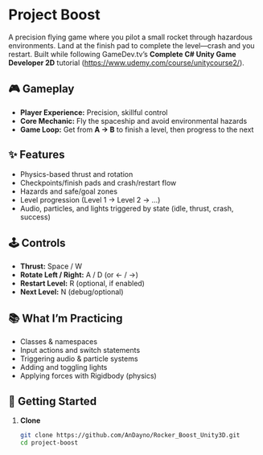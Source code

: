 # Project Boost

A precision flying game where you pilot a small rocket through hazardous environments. Land at the finish pad to complete the level—crash and you restart. Built while following GameDev.tv’s **Complete C# Unity Game Developer 2D** tutorial (https://www.udemy.com/course/unitycourse2/).

## 🎮 Gameplay
- **Player Experience:** Precision, skillful control
- **Core Mechanic:** Fly the spaceship and avoid environmental hazards
- **Game Loop:** Get from **A → B** to finish a level, then progress to the next

## ✨ Features
- Physics-based thrust and rotation
- Checkpoints/finish pads and crash/restart flow
- Hazards and safe/goal zones
- Level progression (Level 1 → Level 2 → …)
- Audio, particles, and lights triggered by state (idle, thrust, crash, success)

## 🕹️ Controls
- **Thrust:** Space / W
- **Rotate Left / Right:** A / D (or ← / →)
- **Restart Level:** R (optional, if enabled)
- **Next Level:** N (debug/optional)

## 📚 What I’m Practicing
- Classes & namespaces
- Input actions and switch statements
- Triggering audio & particle systems
- Adding and toggling lights
- Applying forces with Rigidbody (physics)

## 🚀 Getting Started
1. **Clone**
   ```bash
   git clone https://github.com/AnDayno/Rocker_Boost_Unity3D.git
   cd project-boost
